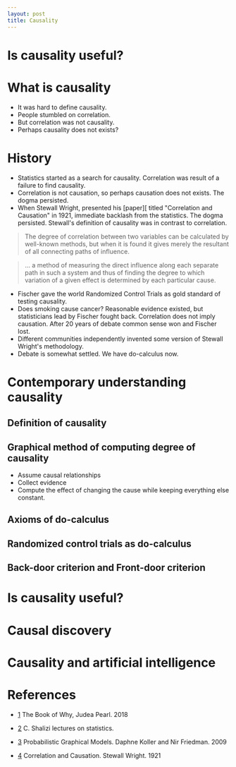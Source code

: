```yaml
---
layout: post
title: Causality
---
```


# Is causality useful?

# What is causality

* It was hard to define causality.
* People stumbled on correlation. 
* But correlation was not causality.
* Perhaps causality does not exists?

# History

* Statistics started as a search for causality. Correlation was result of a
  failure to find causality.
* Correlation is not causation, so perhaps causation does not exists. The dogma
  persisted.
* When Stewall Wright, presented his [paper][ titled "Correlation and Causation" in 1921,
  immediate backlash from the statistics. The dogma persisted.
  Stewall's definition of causality was in contrast to correlation.

> The degree of correlation between two variables can be calculated by
> well-known methods, but when it is found it gives merely the resultant of all
> connecting paths of influence.

> ... a method of measuring the direct influence along each separate path in such a
> system and thus of finding the degree to which variation of a given effect is
> determined by each particular cause.
  
* Fischer gave the world Randomized Control Trials as gold standard of testing
  causality.
* Does smoking cause cancer? Reasonable evidence existed, but statisticians lead
  by Fischer fought back. Correlation does not imply causation. After 20 years of 
  debate common sense won and Fischer lost.
* Different communities independently invented some version of Stewall Wright's
  methodology.
* Debate is somewhat settled. We have do-calculus now.

# Contemporary understanding causality

## Definition of causality

## Graphical method of computing degree of causality

* Assume causal relationships
* Collect evidence
* Compute the effect of changing the cause while keeping everything else
  constant.
  
## Axioms of do-calculus

## Randomized control trials as do-calculus

## Back-door criterion and Front-door criterion

# Is causality useful?

# Causal discovery

# Causality and artificial intelligence

# References

[pearl2018why]: http://bayes.cs.ucla.edu/jp_home.html
* [1][pearl2018why] The Book of Why, Judea Pearl. 2018


[lecturesshalizi]: http://www.stat.cmu.edu/~cshalizi/402/
* [2][lecturesshalizi] C. Shalizi lectures on statistics. 

[kollerPGM]: https://mitpress.mit.edu/books/probabilistic-graphical-models
* [3][kollerPGM] Probabilistic Graphical Models. Daphne Koller and Nir Friedman. 2009

[wright1921correlation]: https://naldc.nal.usda.gov/download/IND43966364/PDF
* [4][wright1921correlation] Correlation and Causation. Stewall Wright. 1921
